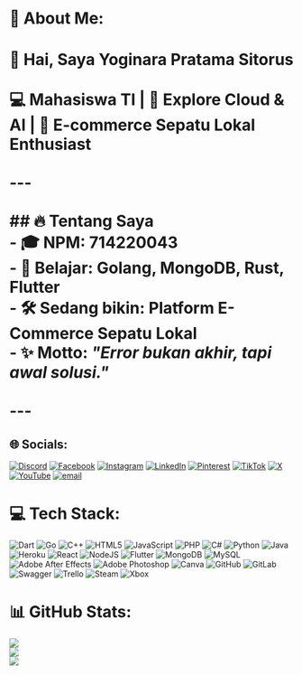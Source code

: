 # 💫 About Me:
# 👋 Hai, Saya Yoginara Pratama Sitorus  <br><br>💻 Mahasiswa TI | 🚀 Explore Cloud & AI | 👟 E-commerce Sepatu Lokal Enthusiast  <br><br>---<br><br>## 🔥 Tentang Saya<br>- 🎓 NPM: **714220043**<br>- 🌱 Belajar: **Golang, MongoDB, Rust, Flutter**<br>- 🛠️ Sedang bikin: **Platform E-Commerce Sepatu Lokal**<br>- ✨ Motto: *"Error bukan akhir, tapi awal solusi."*<br><br>---


## 🌐 Socials:
[![Discord](https://img.shields.io/badge/Discord-%237289DA.svg?logo=discord&logoColor=white)](https://discord.gg/Yoginara) [![Facebook](https://img.shields.io/badge/Facebook-%231877F2.svg?logo=Facebook&logoColor=white)](https://facebook.com/YoginaraPratamaSitorus) [![Instagram](https://img.shields.io/badge/Instagram-%23E4405F.svg?logo=Instagram&logoColor=white)](https://instagram.com/yzy_str) [![LinkedIn](https://img.shields.io/badge/LinkedIn-%230077B5.svg?logo=linkedin&logoColor=white)](https://linkedin.com/in/YoginaraPratamaSitorus) [![Pinterest](https://img.shields.io/badge/Pinterest-%23E60023.svg?logo=Pinterest&logoColor=white)](https://pinterest.com/Yoginara) [![TikTok](https://img.shields.io/badge/TikTok-%23000000.svg?logo=TikTok&logoColor=white)](https://tiktok.com/@SITORUS) [![X](https://img.shields.io/badge/X-black.svg?logo=X&logoColor=white)](https://x.com/Yoginara2004) [![YouTube](https://img.shields.io/badge/YouTube-%23FF0000.svg?logo=YouTube&logoColor=white)](https://youtube.com/@OfficialYozy) [![email](https://img.shields.io/badge/Email-D14836?logo=gmail&logoColor=white)](mailto:yogisitorus004@gmail.com) 

# 💻 Tech Stack:
![Dart](https://img.shields.io/badge/dart-%230175C2.svg?style=for-the-badge&logo=dart&logoColor=white) ![Go](https://img.shields.io/badge/go-%2300ADD8.svg?style=for-the-badge&logo=go&logoColor=white) ![C++](https://img.shields.io/badge/c++-%2300599C.svg?style=for-the-badge&logo=c%2B%2B&logoColor=white) ![HTML5](https://img.shields.io/badge/html5-%23E34F26.svg?style=for-the-badge&logo=html5&logoColor=white) ![JavaScript](https://img.shields.io/badge/javascript-%23323330.svg?style=for-the-badge&logo=javascript&logoColor=%23F7DF1E) ![PHP](https://img.shields.io/badge/php-%23777BB4.svg?style=for-the-badge&logo=php&logoColor=white) ![C#](https://img.shields.io/badge/c%23-%23239120.svg?style=for-the-badge&logo=csharp&logoColor=white) ![Python](https://img.shields.io/badge/python-3670A0?style=for-the-badge&logo=python&logoColor=ffdd54) ![Java](https://img.shields.io/badge/java-%23ED8B00.svg?style=for-the-badge&logo=openjdk&logoColor=white) ![Heroku](https://img.shields.io/badge/heroku-%23430098.svg?style=for-the-badge&logo=heroku&logoColor=white) ![React](https://img.shields.io/badge/react-%2320232a.svg?style=for-the-badge&logo=react&logoColor=%2361DAFB) ![NodeJS](https://img.shields.io/badge/node.js-6DA55F?style=for-the-badge&logo=node.js&logoColor=white) ![Flutter](https://img.shields.io/badge/Flutter-%2302569B.svg?style=for-the-badge&logo=Flutter&logoColor=white) ![MongoDB](https://img.shields.io/badge/MongoDB-%234ea94b.svg?style=for-the-badge&logo=mongodb&logoColor=white) ![MySQL](https://img.shields.io/badge/mysql-4479A1.svg?style=for-the-badge&logo=mysql&logoColor=white) ![Adobe After Effects](https://img.shields.io/badge/Adobe%20After%20Effects-9999FF.svg?style=for-the-badge&logo=Adobe%20After%20Effects&logoColor=white) ![Adobe Photoshop](https://img.shields.io/badge/adobe%20photoshop-%2331A8FF.svg?style=for-the-badge&logo=adobe%20photoshop&logoColor=white) ![Canva](https://img.shields.io/badge/Canva-%2300C4CC.svg?style=for-the-badge&logo=Canva&logoColor=white) ![GitHub](https://img.shields.io/badge/github-%23121011.svg?style=for-the-badge&logo=github&logoColor=white) ![GitLab](https://img.shields.io/badge/gitlab-%23181717.svg?style=for-the-badge&logo=gitlab&logoColor=white) ![Swagger](https://img.shields.io/badge/-Swagger-%23Clojure?style=for-the-badge&logo=swagger&logoColor=white) ![Trello](https://img.shields.io/badge/Trello-%23026AA7.svg?style=for-the-badge&logo=Trello&logoColor=white) ![Steam](https://img.shields.io/badge/steam-%23000000.svg?style=for-the-badge&logo=steam&logoColor=white) ![Xbox](https://img.shields.io/badge/xbox-%23107C10.svg?style=for-the-badge&logo=xbox&logoColor=white)
# 📊 GitHub Stats:
![](https://github-readme-stats.vercel.app/api?username=Yoginara&theme=radical&hide_border=false&include_all_commits=true&count_private=false)<br/>
![](https://nirzak-streak-stats.vercel.app/?user=Yoginara&theme=radical&hide_border=false)<br/>
![](https://github-readme-stats.vercel.app/api/top-langs/?username=Yoginara&theme=radical&hide_border=false&include_all_commits=true&count_private=false&layout=compact)

<!-- Proudly created with GPRM ( https://gprm.itsvg.in ) -->
